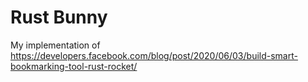 # Rust Bunny

My implementation of https://developers.facebook.com/blog/post/2020/06/03/build-smart-bookmarking-tool-rust-rocket/
